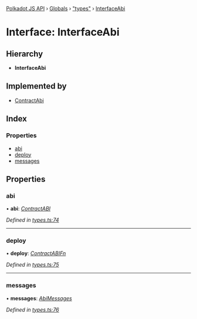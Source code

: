 [Polkadot JS API](../README.md) › [Globals](../globals.md) › ["types"](../modules/_types_.md) › [InterfaceAbi](_types_.interfaceabi.md)

# Interface: InterfaceAbi

## Hierarchy

* **InterfaceAbi**

## Implemented by

* [ContractAbi](../classes/_abi_.contractabi.md)

## Index

### Properties

* [abi](_types_.interfaceabi.md#abi)
* [deploy](_types_.interfaceabi.md#deploy)
* [messages](_types_.interfaceabi.md#messages)

## Properties

###  abi

• **abi**: *[ContractABI](_types_.contractabi.md)*

*Defined in [types.ts:74](https://github.com/polkadot-js/api/blob/fadb1ff/packages/api-contract/src/types.ts#L74)*

___

###  deploy

• **deploy**: *[ContractABIFn](_types_.contractabifn.md)*

*Defined in [types.ts:75](https://github.com/polkadot-js/api/blob/fadb1ff/packages/api-contract/src/types.ts#L75)*

___

###  messages

• **messages**: *[AbiMessages](../modules/_types_.md#abimessages)*

*Defined in [types.ts:76](https://github.com/polkadot-js/api/blob/fadb1ff/packages/api-contract/src/types.ts#L76)*
